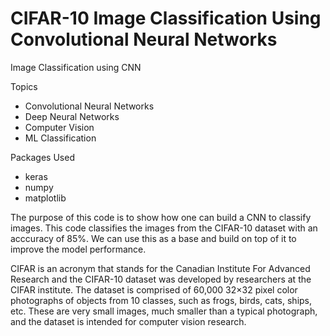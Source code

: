 # CIFAR-10 Image Classification Using Convolutional Neural Networks

Image Classification using CNN

Topics
* Convolutional Neural Networks
* Deep Neural Networks
* Computer Vision
* ML Classification

Packages Used
* keras
* numpy
* matplotlib

The purpose of this code is to show how one can build a CNN to classify images. This code classifies the images from the CIFAR-10 dataset with an acccuracy of 85%. We can use this as a base and build on top of it to improve the model performance.

CIFAR is an acronym that stands for the Canadian Institute For Advanced Research and the CIFAR-10 dataset was developed by researchers at the CIFAR institute. The dataset is comprised of 60,000 32×32 pixel color photographs of objects from 10 classes, such as frogs, birds, cats, ships, etc. These are very small images, much smaller than a typical photograph, and the dataset is intended for computer vision research.
